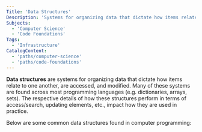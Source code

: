 ```yaml
---
Title: 'Data Structures'
Description: 'Systems for organizing data that dictate how items relate to one another, are accessed, and modified.'
Subjects:
  - 'Computer Science'
  - 'Code Foundations'
Tags:
  - 'Infrastructure'
CatalogContent:
  - 'paths/computer-science'
  - 'paths/code-foundations'
---
```


**Data structures** are systems for organizing data that dictate how items relate to one another, are accessed, and modified. Many of these systems are found across most programming languages (e.g. dictionaries, arrays, sets). The respective details of how these structures perform in terms of access/search, updating elements, etc., impact how they are used in practice.

Below are some common data structures found in computer programming:
